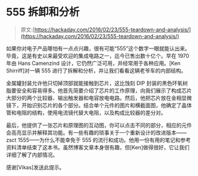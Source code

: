 # 555 拆卸和分析

> 原文:[https://hackaday.com/2016/02/23/555-teardown-and-analysis/](https://hackaday.com/2016/02/23/555-teardown-and-analysis/)

如果你对电子产品哪怕有一点点兴趣，很有可能“555”这个数字一眼就能认出来。毕竟，这是有史以来最受欢迎的集成电路之一，迄今已售出数十亿个。早在 1970 年由 Hans Camenzind 设计，它仍然广泛可用，并经常用于各种应用。[Ken Shirriff]对一辆 555 进行了拆解和分析，并让我们看看这辆老爷车的内部结构。

金属罐封装允许他只切掉顶部就能接触到芯片，这比蚀刻 DIP 封装的黑色环氧树脂要安全和容易得多。他首先简要介绍了芯片的工作原理，向我们展示了构成芯片大部分的两个比较器、输出触发器和电容放电电路。然后，他把芯片放在金相显微镜下，开始识别芯片的各个部分。结合单个元件的图片和横截面图，他确定了晶体管和电阻的结构，使用电流镜代替大电阻，以及构成比较器的差分对。

最后，他提供了一张芯片和原理图的互动图，你可以点击不同的部分，相应的元件会高亮显示并解释其功能。有一些有趣的琐事关于一个重新设计的改进版本——zsct 1555——为什么不能幸免于 555 的流行和成功。他用一份有用的笔记和参考资料清单结束了这本书。虽然博客文章本身很有趣，但[Ken]做得很好，它让我们详细了解了内部情况。

感谢[Vikas]发送此提示。